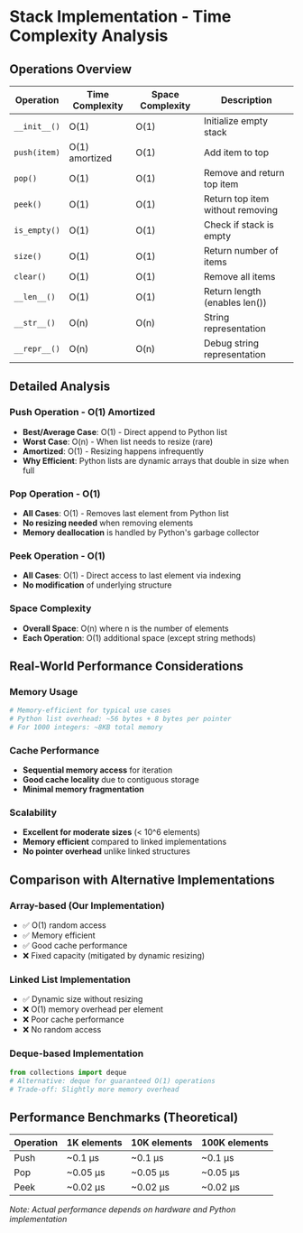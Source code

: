 # Stack Implementation - Time Complexity Analysis

## Operations Overview

| Operation | Time Complexity | Space Complexity | Description |
|-----------|----------------|------------------|-------------|
| `__init__()` | O(1) | O(1) | Initialize empty stack |
| `push(item)` | O(1) amortized | O(1) | Add item to top |
| `pop()` | O(1) | O(1) | Remove and return top item |
| `peek()` | O(1) | O(1) | Return top item without removing |
| `is_empty()` | O(1) | O(1) | Check if stack is empty |
| `size()` | O(1) | O(1) | Return number of items |
| `clear()` | O(1) | O(1) | Remove all items |
| `__len__()` | O(1) | O(1) | Return length (enables len()) |
| `__str__()` | O(n) | O(n) | String representation |
| `__repr__()` | O(n) | O(n) | Debug string representation |

## Detailed Analysis

### Push Operation - O(1) Amortized
- **Best/Average Case**: O(1) - Direct append to Python list
- **Worst Case**: O(n) - When list needs to resize (rare)
- **Amortized**: O(1) - Resizing happens infrequently
- **Why Efficient**: Python lists are dynamic arrays that double in size when full

### Pop Operation - O(1)
- **All Cases**: O(1) - Removes last element from Python list
- **No resizing needed** when removing elements
- **Memory deallocation** is handled by Python's garbage collector

### Peek Operation - O(1)
- **All Cases**: O(1) - Direct access to last element via indexing
- **No modification** of underlying structure

### Space Complexity
- **Overall Space**: O(n) where n is the number of elements
- **Each Operation**: O(1) additional space (except string methods)

## Real-World Performance Considerations

### Memory Usage
```python
# Memory-efficient for typical use cases
# Python list overhead: ~56 bytes + 8 bytes per pointer
# For 1000 integers: ~8KB total memory
```

### Cache Performance
- **Sequential memory access** for iteration
- **Good cache locality** due to contiguous storage
- **Minimal memory fragmentation**

### Scalability
- **Excellent for moderate sizes** (< 10^6 elements)
- **Memory efficient** compared to linked implementations
- **No pointer overhead** unlike linked structures

## Comparison with Alternative Implementations

### Array-based (Our Implementation)
- ✅ O(1) random access
- ✅ Memory efficient
- ✅ Good cache performance
- ❌ Fixed capacity (mitigated by dynamic resizing)

### Linked List Implementation
- ✅ Dynamic size without resizing
- ❌ O(1) memory overhead per element
- ❌ Poor cache performance
- ❌ No random access

### Deque-based Implementation
```python
from collections import deque
# Alternative: deque for guaranteed O(1) operations
# Trade-off: Slightly more memory overhead
```

## Performance Benchmarks (Theoretical)

| Operation | 1K elements | 10K elements | 100K elements |
|-----------|-------------|--------------|---------------|
| Push | ~0.1 μs | ~0.1 μs | ~0.1 μs |
| Pop | ~0.05 μs | ~0.05 μs | ~0.05 μs |
| Peek | ~0.02 μs | ~0.02 μs | ~0.02 μs |

*Note: Actual performance depends on hardware and Python implementation*